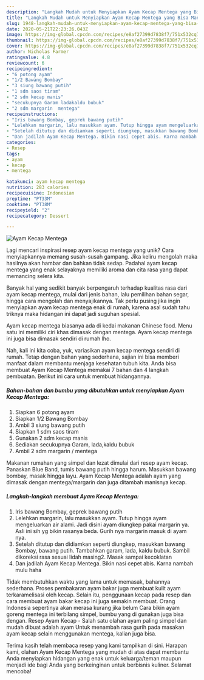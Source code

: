 ```yaml
---
description: "Langkah Mudah untuk Menyiapkan Ayam Kecap Mentega yang Bisa Manjain Lidah"
title: "Langkah Mudah untuk Menyiapkan Ayam Kecap Mentega yang Bisa Manjain Lidah"
slug: 1948-langkah-mudah-untuk-menyiapkan-ayam-kecap-mentega-yang-bisa-manjain-lidah
date: 2020-05-21T22:23:26.043Z
image: https://img-global.cpcdn.com/recipes/e8af27399d7838f7/751x532cq70/ayam-kecap-mentega-foto-resep-utama.jpg
thumbnail: https://img-global.cpcdn.com/recipes/e8af27399d7838f7/751x532cq70/ayam-kecap-mentega-foto-resep-utama.jpg
cover: https://img-global.cpcdn.com/recipes/e8af27399d7838f7/751x532cq70/ayam-kecap-mentega-foto-resep-utama.jpg
author: Nicholas Farmer
ratingvalue: 4.8
reviewcount: 6
recipeingredient:
- "6 potong ayam"
- "1/2 Bawang Bombay"
- "3 siung bawang putih"
- "1 sdm saos tiram"
- "2 sdm kecap manis"
- "secukupnya Garam ladakaldu bubuk"
- "2 sdm margarin  mentega"
recipeinstructions:
- "Iris bawang Bombay, geprek bawang putih"
- "Lelehkan margarin, lalu masukkan ayam. Tutup hingga ayam mengeluarkan air alami. Jadi disini ayam diungkep pakai margarin ya. Asli ini sih yg bikin rasanya beda. Gurih nya margarin masuk di ayam nya."
- "Setelah ditutup dan didiamkan seperti diungkep, masukkan bawang Bombay, bawang putih. Tambahkan garam, lada, kaldu bubuk. Sambil dikoreksi rasa sesuai lidah masing2. Masak sampai kecoklatan"
- "Dan jadilah Ayam Kecap Mentega. Bikin nasi cepet abis. Karna nambah mulu haha"
categories:
- Resep
tags:
- ayam
- kecap
- mentega

katakunci: ayam kecap mentega 
nutrition: 283 calories
recipecuisine: Indonesian
preptime: "PT33M"
cooktime: "PT38M"
recipeyield: "2"
recipecategory: Dessert

---
```



![Ayam Kecap Mentega](https://img-global.cpcdn.com/recipes/e8af27399d7838f7/751x532cq70/ayam-kecap-mentega-foto-resep-utama.jpg)

Lagi mencari inspirasi resep ayam kecap mentega yang unik? Cara menyiapkannya memang susah-susah gampang. Jika keliru mengolah maka hasilnya akan hambar dan bahkan tidak sedap. Padahal ayam kecap mentega yang enak selayaknya memiliki aroma dan cita rasa yang dapat memancing selera kita.

Banyak hal yang sedikit banyak berpengaruh terhadap kualitas rasa dari ayam kecap mentega, mulai dari jenis bahan, lalu pemilihan bahan segar, hingga cara mengolah dan menyajikannya. Tak perlu pusing jika ingin menyiapkan ayam kecap mentega enak di rumah, karena asal sudah tahu triknya maka hidangan ini dapat jadi suguhan spesial.

Ayam kecap mentega biasanya ada di kedai makanan Chinese food. Menu satu ini memiliki ciri khas dimasak dengan mentega. Ayam kecap mentega ini juga bisa dimasak sendiri di rumah lho.


Nah, kali ini kita coba, yuk, variasikan ayam kecap mentega sendiri di rumah. Tetap dengan bahan yang sederhana, sajian ini bisa memberi manfaat dalam membantu menjaga kesehatan tubuh kita. Anda bisa membuat Ayam Kecap Mentega memakai 7 bahan dan 4 langkah pembuatan. Berikut ini cara untuk membuat hidangannya.

<!--inarticleads1-->

##### Bahan-bahan dan bumbu yang dibutuhkan untuk menyiapkan Ayam Kecap Mentega:

1. Siapkan 6 potong ayam
1. Siapkan 1/2 Bawang Bombay
1. Ambil 3 siung bawang putih
1. Siapkan 1 sdm saos tiram
1. Gunakan 2 sdm kecap manis
1. Sediakan secukupnya Garam, lada,kaldu bubuk
1. Ambil 2 sdm margarin / mentega


Makanan rumahan yang simpel dan lezat dimulai dari resep ayam kecap. Panaskan Blue Band, tumis bawang putih hingga harum. Masukkan bawang bombay, masak hingga layu. Ayam Kecap Mentega adalah ayam yang dimasak dengan mentega/margarin dan juga ditambah manisnya kecap. 

<!--inarticleads2-->

##### Langkah-langkah membuat Ayam Kecap Mentega:

1. Iris bawang Bombay, geprek bawang putih
1. Lelehkan margarin, lalu masukkan ayam. Tutup hingga ayam mengeluarkan air alami. Jadi disini ayam diungkep pakai margarin ya. Asli ini sih yg bikin rasanya beda. Gurih nya margarin masuk di ayam nya.
1. Setelah ditutup dan didiamkan seperti diungkep, masukkan bawang Bombay, bawang putih. Tambahkan garam, lada, kaldu bubuk. Sambil dikoreksi rasa sesuai lidah masing2. Masak sampai kecoklatan
1. Dan jadilah Ayam Kecap Mentega. Bikin nasi cepet abis. Karna nambah mulu haha


Tidak membutuhkan waktu yang lama untuk memasak, bahannya sederhana. Proses pembakaran ayam bakar juga membuat kulit ayam terkaramelisasi oleh kecap. Selain itu, penggunaan kecap pada resep dan cara membuat ayam bakar kecap ini juga semakin membuat. Orang Indonesia sepertinya akan merasa kurang jika belum Cara bikin ayam goreng mentega ini terbilang simpel, bumbu yang di gunakan juga bisa dengan. Resep Ayam Kecap - Salah satu olahan ayam paling simpel dan mudah dibuat adalah ayam Untuk menambah rasa gurih pada masakan ayam kecap selain menggunakan mentega, kalian juga bisa. 

Terima kasih telah membaca resep yang kami tampilkan di sini. Harapan kami, olahan Ayam Kecap Mentega yang mudah di atas dapat membantu Anda menyiapkan hidangan yang enak untuk keluarga/teman maupun menjadi ide bagi Anda yang berkeinginan untuk berbisnis kuliner. Selamat mencoba!
